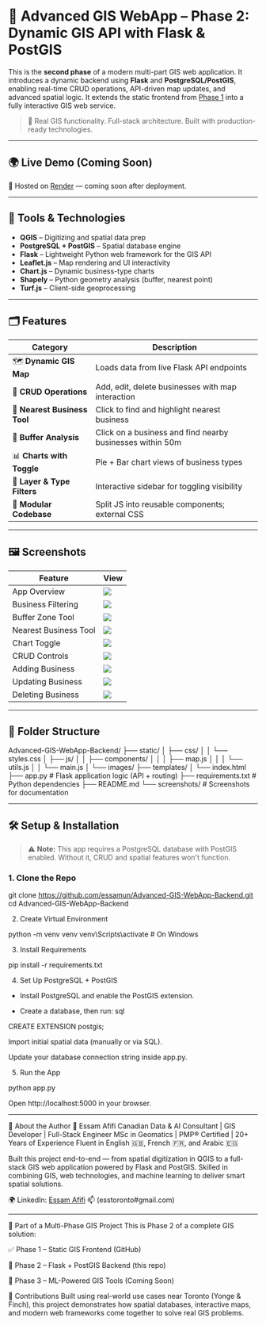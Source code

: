 # 🚀 Advanced GIS WebApp – Phase 2: Dynamic GIS API with Flask & PostGIS

This is the **second phase** of a modern multi-part GIS web application. It introduces a dynamic backend using **Flask** and **PostgreSQL/PostGIS**, enabling real-time CRUD operations, API-driven map updates, and advanced spatial logic. It extends the static frontend from [Phase 1](https://github.com/essamun/Advanced-GIS-WebApp-Frontend) into a fully interactive GIS web service.

> 📍 Real GIS functionality. Full-stack architecture. Built with production-ready technologies.

---

## 🌍 Live Demo (Coming Soon)
📎 Hosted on [Render](https://render.com) — coming soon after deployment.

---

## 🧰 Tools & Technologies

- **QGIS** – Digitizing and spatial data prep  
- **PostgreSQL + PostGIS** – Spatial database engine  
- **Flask** – Lightweight Python web framework for the GIS API  
- **Leaflet.js** – Map rendering and UI interactivity  
- **Chart.js** – Dynamic business-type charts  
- **Shapely** – Python geometry analysis (buffer, nearest point)  
- **Turf.js** – Client-side geoprocessing  

---

## 🗂️ Features

| Category | Description |
|---------|-------------|
| 🗺️ **Dynamic GIS Map** | Loads data from live Flask API endpoints |
| 🔁 **CRUD Operations** | Add, edit, delete businesses with map interaction |
| 🧭 **Nearest Business Tool** | Click to find and highlight nearest business |
| 🎯 **Buffer Analysis** | Click on a business and find nearby businesses within 50m |
| 📊 **Charts with Toggle** | Pie + Bar chart views of business types |
| 🔎 **Layer & Type Filters** | Interactive sidebar for toggling visibility |
| 🧱 **Modular Codebase** | Split JS into reusable components; external CSS |

---

## 🖼️ Screenshots

| Feature | View |
|--------|------|
| App Overview | ![](screenshots/overview.png) |
| Business Filtering | ![](screenshots/filter-by-type.png) |
| Buffer Zone Tool | ![](screenshots/buffer-analysis.png) |
| Nearest Business Tool | ![](screenshots/nearest-business.png) |
| Chart Toggle | ![](screenshots/chart-toggle.png) |
| CRUD Controls | ![](screenshots/BizMgt_Btns.png) |
| Adding Business | ![](screenshots/AddingBiz.png) |
| Updating Business | ![](screenshots/UpdatingBiz.png) |
| Deleting Business | ![](screenshots/DeleteBiz.png) |

---

## 📁 Folder Structure

Advanced-GIS-WebApp-Backend/
├── static/
│ ├── css/
│ │ └── styles.css
│ ├── js/
│ │ ├── components/
│ │ │ ├── map.js
│ │ │ └── utils.js
│ │ └── main.js
│ └── images/
├── templates/
│ └── index.html
├── app.py # Flask application logic (API + routing)
├── requirements.txt # Python dependencies
├── README.md
└── screenshots/ # Screenshots for documentation


---

## 🛠️ Setup & Installation

> ⚠️ **Note:** This app requires a PostgreSQL database with PostGIS enabled. Without it, CRUD and spatial features won't function.

### 1. Clone the Repo

git clone https://github.com/essamun/Advanced-GIS-WebApp-Backend.git
cd Advanced-GIS-WebApp-Backend


2. Create Virtual Environment

python -m venv venv
venv\Scripts\activate  # On Windows

3. Install Requirements

pip install -r requirements.txt

4. Set Up PostgreSQL + PostGIS
 - Install PostgreSQL and enable the PostGIS extension.

 - Create a database, then run:
 sql

CREATE EXTENSION postgis;

Import initial spatial data (manually or via SQL).

Update your database connection string inside app.py.

5. Run the App

python app.py

Open http://localhost:5000 in your browser.

---

🧠 About the Author
👤 Essam Afifi
Canadian Data & AI Consultant | GIS Developer | Full-Stack Engineer
MSc in Geomatics | PMP® Certified | 20+ Years of Experience
Fluent in English 🇬🇧, French 🇫🇷, and Arabic 🇪🇬

Built this project end-to-end — from spatial digitization in QGIS to a full-stack GIS web application powered by Flask and PostGIS. Skilled in combining GIS, web technologies, and machine learning to deliver smart spatial solutions.


🌍 LinkedIn: [Essam Afifi](https://www.linkedin.com/in/essam-afifi-a38a3a362/)
📫 (esstoronto#gmail.com)

---

🔭 Part of a Multi-Phase GIS Project
This is Phase 2 of a complete GIS solution:

✅ Phase 1 – Static GIS Frontend (GitHub)

🔁 Phase 2 – Flask + PostGIS Backend (this repo)

🧠 Phase 3 – ML-Powered GIS Tools (Coming Soon)

🙌 Contributions
Built using real-world use cases near Toronto (Yonge & Finch), this project demonstrates how spatial databases, interactive maps, and modern web frameworks come together to solve real GIS problems.


